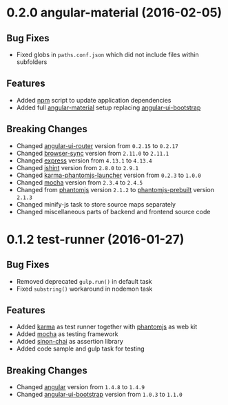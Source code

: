 <!--

<a name="0.0.0"></a>
# 0.0.0 version-name (0000-00-00)

## Bug Fixes

## Features

## Breaking Changes

-->

<a name="0.2.0"></a>
# 0.2.0 angular-material (2016-02-05)

## Bug Fixes

- Fixed globs in `paths.conf.json` which did not include files within subfolders

## Features

- Added [npm](https://www.npmjs.com/) script to update application dependencies
- Added full [angular-material](https://www.npmjs.com/package/angular-material) setup replacing [angular-ui-bootstrap](https://www.npmjs.com/package/angular-ui-bootstrap)

## Breaking Changes

- Changed [angular-ui-router](https://www.npmjs.com/package/angular-ui-router) version from `0.2.15` to `0.2.17`
- Changed [browser-sync](https://www.npmjs.com/package/browser-sync) version from `2.11.0` to `2.11.1`
- Changed [express](https://www.npmjs.com/package/express) version from `4.13.1` to `4.13.4`
- Changed [jshint](https://www.npmjs.com/package/jshint) version from `2.8.0` to `2.9.1`
- Changed [karma-phantomjs-launcher](https://www.npmjs.com/package/karma-phantomjs-launcher) version from `0.2.3` to `1.0.0`
- Changed [mocha](https://www.npmjs.com/package/mocha) version from `2.3.4` to `2.4.5`
- Changed from [phantomjs](https://www.npmjs.com/package/phantomjs) version `2.1.2` to [phantomjs-prebuilt](https://www.npmjs.com/package/phantomjs-prebuilt) version `2.1.3`
- Changed minify-js task to store source maps separately
- Changed miscellaneous parts of backend and frontend source code

<a name="0.1.2"></a>
# 0.1.2 test-runner (2016-01-27)

## Bug Fixes

- Removed deprecated `gulp.run()` in default task
- Fixed `substring()` workaround in nodemon task

## Features

- Added [karma](https://www.npmjs.com/package/karma) as test runner together with [phantomjs](https://www.npmjs.com/package/phantomjs) as web kit
- Added [mocha](https://www.npmjs.com/package/mocha) as testing framework
- Added [sinon-chai](https://www.npmjs.com/package/sinon-chai) as assertion library
- Added code sample and gulp task for testing

## Breaking Changes

- Changed [angular](https://www.npmjs.com/package/angular) version from `1.4.8` to `1.4.9`
- Changed [angular-ui-bootstrap](https://www.npmjs.com/package/angular-ui-bootstrap) version from `1.0.3` to `1.1.0`
